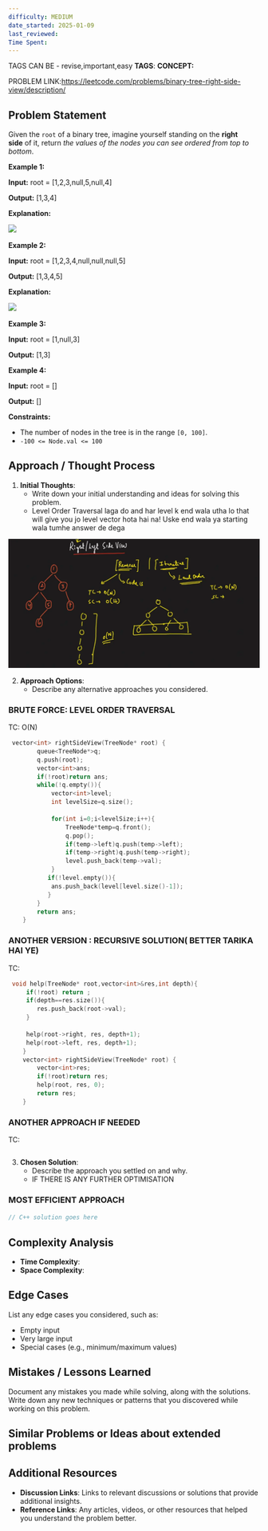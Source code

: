 ```yaml
---
difficulty: MEDIUM
date_started: 2025-01-09
last_reviewed: 
Time Spent: 
---
```

TAGS CAN BE - revise,important,easy
**TAGS**:
**CONCEPT:** [](.md)

PROBLEM LINK:https://leetcode.com/problems/binary-tree-right-side-view/description/
## Problem Statement
 Given the `root` of a binary tree, imagine yourself standing on the **right side** of it, return _the values of the nodes you can see ordered from top to bottom_.

**Example 1:**

**Input:** root = [1,2,3,null,5,null,4]

**Output:** [1,3,4]

**Explanation:**

![](https://assets.leetcode.com/uploads/2024/11/24/tmpd5jn43fs-1.png)

**Example 2:**

**Input:** root = [1,2,3,4,null,null,null,5]

**Output:** [1,3,4,5]

**Explanation:**

![](https://assets.leetcode.com/uploads/2024/11/24/tmpkpe40xeh-1.png)

**Example 3:**

**Input:** root = [1,null,3]

**Output:** [1,3]

**Example 4:**

**Input:** root = []

**Output:** []

**Constraints:**

- The number of nodes in the tree is in the range `[0, 100]`.
- `-100 <= Node.val <= 100`

## Approach / Thought Process
1. **Initial Thoughts**: 
   - Write down your initial understanding and ideas for solving this problem.
   - Level Order Traversal laga do and har level k end wala utha lo that will give you jo level vector hota hai na! Uske end wala ya starting wala tumhe answer de dega

![11. Right-Left View of Binary Tree-20250109165057934.webp](../../../../../../../Images/11.%20Right-Left%20View%20of%20Binary%20Tree-20250109165057934.webp)

2. **Approach Options**:
   - Describe any alternative approaches you considered.
   
### BRUTE FORCE: LEVEL ORDER TRAVERSAL
TC: O(N)
```c++
 vector<int> rightSideView(TreeNode* root) {
        queue<TreeNode*>q;
        q.push(root);
        vector<int>ans;
        if(!root)return ans;
        while(!q.empty()){
            vector<int>level;
            int levelSize=q.size();

            for(int i=0;i<levelSize;i++){
                TreeNode*temp=q.front();
                q.pop();
                if(temp->left)q.push(temp->left);
                if(temp->right)q.push(temp->right);
                level.push_back(temp->val);
            }
           if(!level.empty()){
            ans.push_back(level[level.size()-1]);
           }
        }
        return ans;
    }
```

### ANOTHER VERSION : RECURSIVE SOLUTION( BETTER TARIKA HAI YE)
TC:
```c++
 void help(TreeNode* root,vector<int>&res,int depth){
     if(!root) return ;
     if(depth==res.size()){
        res.push_back(root->val);
     }

     help(root->right, res, depth+1);
     help(root->left, res, depth+1);
    }
    vector<int> rightSideView(TreeNode* root) {
        vector<int>res;
        if(!root)return res;
        help(root, res, 0);
        return res;
    }
```

### ANOTHER APPROACH IF NEEDED
TC:
```c++

```


3. **Chosen Solution**:
   - Describe the approach you settled on and why.
   - IF THERE IS ANY FURTHER OPTIMISATION

### MOST EFFICIENT APPROACH
```cpp
// C++ solution goes here
```

## Complexity Analysis
- **Time Complexity**: 
- **Space Complexity**: 

## Edge Cases
List any edge cases you considered, such as:
- Empty input
- Very large input
- Special cases (e.g., minimum/maximum values)

## Mistakes / Lessons Learned
Document any mistakes you made while solving, along with the solutions.
Write down any new techniques or patterns that you discovered while working on this problem.


## Similar Problems or Ideas about extended problems



## Additional Resources
- **Discussion Links**: Links to relevant discussions or solutions that provide additional insights.
- **Reference Links**: Any articles, videos, or other resources that helped you understand the problem better.